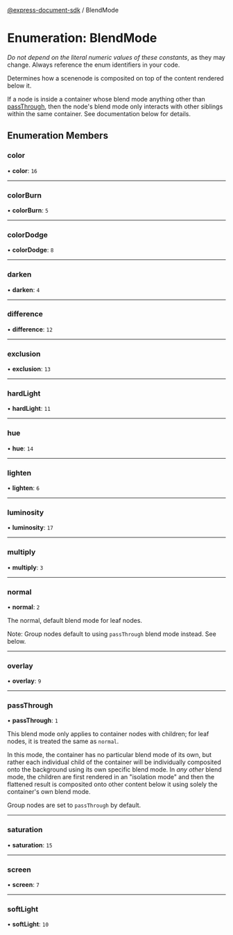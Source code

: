 [@express-document-sdk](../overview.md) / BlendMode

# Enumeration: BlendMode

<InlineAlert slots="text" variant="warning"/>

_Do not depend on the literal numeric values of these constants_, as they may change. Always reference the enum identifiers in your code.

Determines how a scenenode is composited on top of the content rendered below it.

If a node is inside a container whose blend mode anything other than [passThrough](BlendMode.md#passthrough), then the node's blend mode only
interacts with other siblings within the same container. See documentation below for details.

## Enumeration Members

### color

• **color**: `16`

---

### colorBurn

• **colorBurn**: `5`

---

### colorDodge

• **colorDodge**: `8`

---

### darken

• **darken**: `4`

---

### difference

• **difference**: `12`

---

### exclusion

• **exclusion**: `13`

---

### hardLight

• **hardLight**: `11`

---

### hue

• **hue**: `14`

---

### lighten

• **lighten**: `6`

---

### luminosity

• **luminosity**: `17`

---

### multiply

• **multiply**: `3`

---

### normal

• **normal**: `2`

The normal, default blend mode for leaf nodes.

Note: Group nodes default to using `passThrough` blend mode instead. See below.

---

### overlay

• **overlay**: `9`

---

### passThrough

• **passThrough**: `1`

This blend mode only applies to container nodes with children; for leaf nodes, it is treated the same as `normal`.

In this mode, the container has no particular blend mode of its own, but rather each individual child of the container
will be individually composited onto the background using its own specific blend mode. In _any other_ blend mode, the
children are first rendered in an "isolation mode" and then the flattened result is composited onto other content
below it using solely the container's own blend mode.

Group nodes are set to `passThrough` by default.

---

### saturation

• **saturation**: `15`

---

### screen

• **screen**: `7`

---

### softLight

• **softLight**: `10`
